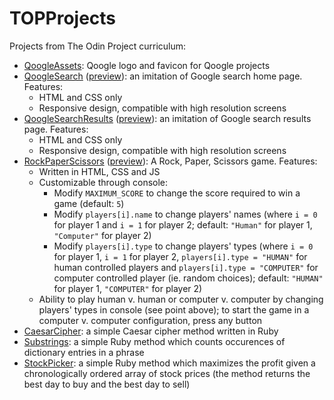 # TOPProjects
Projects from The Odin Project curriculum:
* [QoogleAssets](https://github.com/qmarlats/TOPProjects/tree/master/QoogleAssets): Qoogle logo and favicon for Qoogle projects
* [QoogleSearch](https://github.com/qmarlats/TOPProjects/tree/master/QoogleSearch) ([preview](https://qmarlats.github.io/TOPProjects/QoogleSearch/)): an imitation of Google search home page. Features:
    * HTML and CSS only
    * Responsive design, compatible with high resolution screens
* [QoogleSearchResults](https://github.com/qmarlats/TOPProjects/tree/master/QoogleSearchResults) ([preview](https://qmarlats.github.io/TOPProjects/QoogleSearchResults/)): an imitation of Google search results page. Features:
    * HTML and CSS only
    * Responsive design, compatible with high resolution screens
* [RockPaperScissors](https://github.com/qmarlats/TOPProjects/tree/master/RockPaperScissors) ([preview](https://qmarlats.github.io/TOPProjects/RockPaperScissors/)): A Rock, Paper, Scissors game. Features:
    * Written in HTML, CSS and JS
    * Customizable through console:
      * Modify `MAXIMUM_SCORE` to change the score required to win a game (default: `5`)
      * Modify `players[i].name` to change players' names (where `i = 0` for player 1 and `i = 1` for player 2; default: `"Human"` for player 1, `"Computer"` for player 2)
      * Modify `players[i].type` to change players' types (where `i = 0` for player 1, `i = 1` for player 2, `players[i].type = "HUMAN"`  for human controlled players and `players[i].type = "COMPUTER"` for computer controlled player (ie. random choices); default: `"HUMAN"` for player 1, `"COMPUTER"` for player 2)
    * Ability to play human v. human or computer v. computer by changing players' types in console (see point above); to start the game in a computer v. computer configuration, press any button
* [CaesarCipher](https://github.com/qmarlats/TOPProjects/tree/master/CaesarCipher): a simple Caesar cipher method written in Ruby
* [Substrings](https://github.com/qmarlats/TOPProjects/tree/master/Substrings): a simple Ruby method which counts occurences of dictionary entries in a phrase
* [StockPicker](https://github.com/qmarlats/TOPProjects/tree/master/StockPicker): a simple Ruby method which maximizes the profit given a chronologically ordered array of stock prices (the method returns the best day to buy and the best day to sell)
